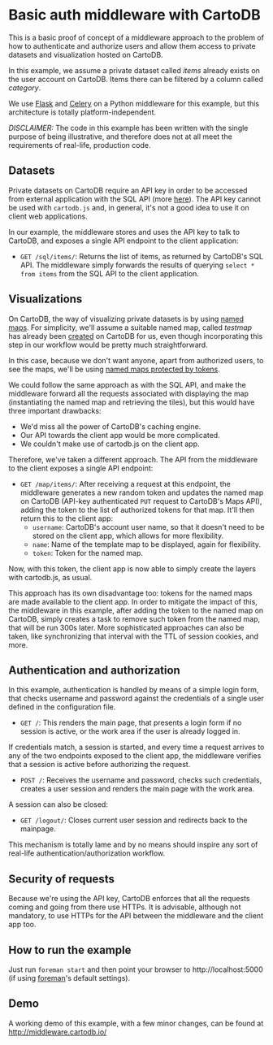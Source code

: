 # Basic auth middleware with CartoDB

This is a basic proof of concept of a middleware approach to the problem of how to authenticate and authorize users and allow them access to private datasets and visualization hosted on CartoDB.

In this example, we assume a private dataset called _items_ already exists on the user account on CartoDB. Items there can be filtered by a column called _category_.

We use [Flask](http://flask.pocoo.org/) and [Celery](http://www.celeryproject.org/) on a Python middleware for this example, but this architecture is totally platform-independent.

_DISCLAIMER:_ The code in this example has been written with the single purpose of being illustrative, and therefore does not at all meet the requirements of real-life, production code.

## Datasets

Private datasets on CartoDB require an API key in order to be accessed from external application with the SQL API (more [here](http://docs.cartodb.com/cartodb-platform/sql-api.html#authentication)). The API key cannot be used with `cartodb.js` and, in general, it's not a good idea to use it on client web applications. 

In our example, the middleware stores and uses the API key to talk to CartoDB, and exposes a single API endpoint to the client application:

* `GET /sql/items/`: Returns the list of items, as returned by CartoDB's SQL API. The middleware simply forwards the results of querying `select * from items` from the SQL API to the client application.

## Visualizations

On CartoDB, the way of visualizing private datasets is by using [named maps](http://docs.cartodb.com/cartodb-platform/maps-api.html#named-maps). For simplicity, we'll assume a suitable named map, called _testmap_ has already been [created](http://docs.cartodb.com/cartodb-platform/maps-api.html#create) on CartoDB for us, even though incorporating this step in our workflow would be pretty much straightforward.

In this case, because we don't want anyone, apart from authorized users, to see the maps, we'll be using [named maps protected by tokens](http://docs.cartodb.com/cartodb-platform/maps-api.html#named-maps-1).

We could follow the same approach as with the SQL API, and make the middleware forward all the requests associated with displaying the map (instantiating the named map and retrieving the tiles), but this would have three important drawbacks:

* We'd miss all the power of CartoDB's caching engine.
* Our API towards the client app would be more complicated.
* We couldn't make use of cartodb.js on the client app.

Therefore, we've taken a different approach. The API from the middleware to the client exposes a single API endpoint:

* `GET /map/items/`: After receiving a request at this endpoint, the middleware generates a new random token and updates the named map on CartoDB (API-key authenticated `PUT` request to CartoDB's Maps API), adding the token to the list of authorized tokens for that map. It'll then return this to the client app: 
  * `username`: CartoDB's account user name, so that it doesn't need to be stored on the client app, which allows for more flexibility.
  * `name`: Name of the template map to be displayed, again for flexibility.
  * `token`: Token for the named map.

Now, with this token, the client app is now able to simply create the layers with cartodb.js, as usual.

This approach has its own disadvantage too: tokens for the named maps are made available to the client app. In order to mitigate the impact of this, the middleware in this example, after adding the token to the named map on CartoDB, simply creates a task to remove such token from the named map, that will be run 300s later. More sophisticated approaches can also be taken, like synchronizing that interval with the TTL of session cookies, and more.

## Authentication and authorization

In this example, authentication is handled by means of a simple login form, that checks username and password against the credentials of a single user defined in the configuration file.

* `GET /`: This renders the main page, that presents a login form if no session is active, or the work area if the user is already logged in.

If credentials match, a session is started, and every time a request arrives to any of the two endpoints exposed to the client app, the middleware verifies that a session is active before authorizing the request.

* `POST /`: Receives the username and password, checks such credentials, creates a user session and renders the main page with the work area.

A session can also be closed:

* `GET /logout/`: Closes current user session and redirects back to the mainpage.

This mechanism is totally lame and by no means should inspire any sort of real-life authentication/authorization workflow.

## Security of requests

Because we're using the API key, CartoDB enforces that all the requests coming and going from there use HTTPs. It is advisable, although not mandatory, to use HTTPs for the API between the middleware and the client app too.

## How to run the example

Just run `foreman start` and then point your browser to http://localhost:5000 (if using [foreman](https://github.com/ddollar/foreman)'s default settings).

## Demo

A working demo of this example, with a few minor changes, can be found at http://middleware.cartodb.io/
